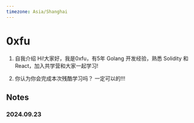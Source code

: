 ```yaml
---
timezone: Asia/Shanghai
---
```



# 0xfu

1. 自我介绍
  Hi!大家好，我是0xfu，有5年 Golang 开发经验，熟悉 Solidity 和 React，加入共学营和大家一起学习!

2. 你认为你会完成本次残酷学习吗？
  一定可以的!!!
   
## Notes

<!-- Content_START -->

### 2024.09.23

### 

<!-- Content_END -->
